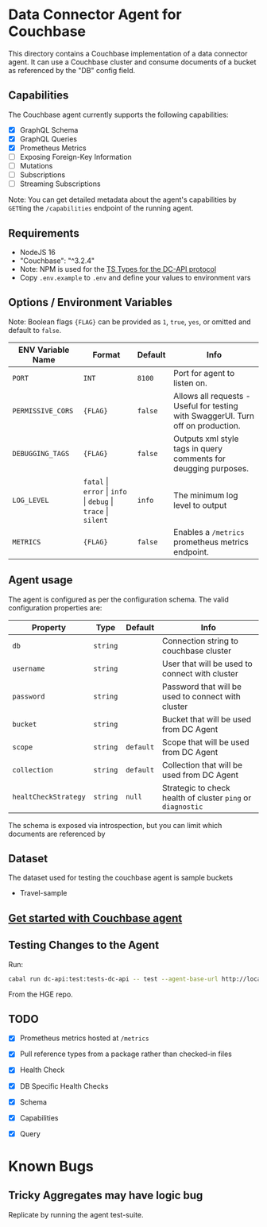 # Data Connector Agent for Couchbase

This directory contains a Couchbase implementation of a data connector agent.
It can use a Couchbase cluster and consume documents of a bucket as referenced by the "DB" config field.

## Capabilities

The Couchbase agent currently supports the following capabilities:

* [x] GraphQL Schema
* [x] GraphQL Queries
* [x] Prometheus Metrics
* [ ] Exposing Foreign-Key Information
* [ ] Mutations
* [ ] Subscriptions
* [ ] Streaming Subscriptions

Note: You can get detailed metadata about the agent's capabilities by
`GET`ting the `/capabilities` endpoint of the running agent.

## Requirements

* NodeJS 16
* "Couchbase": "^3.2.4" 
* Note: NPM is used for the [TS Types for the DC-API protocol](https://www.npmjs.com/package/@hasura/dc-api-types)
* Copy `.env.example` to `.env` and define your values to environment vars

## Options / Environment Variables

Note: Boolean flags `{FLAG}` can be provided as `1`, `true`, `yes`, or omitted and default to `false`.

| ENV Variable Name | Format | Default | Info |
| --- | --- | --- | --- |
| `PORT` | `INT` | `8100` | Port for agent to listen on. |
| `PERMISSIVE_CORS` | `{FLAG}` | `false` | Allows all requests - Useful for testing with SwaggerUI. Turn off on production. |
| `DEBUGGING_TAGS` | `{FLAG}` | `false` | Outputs xml style tags in query comments for deugging purposes. |
| `LOG_LEVEL` | `fatal` \| `error` \| `info` \| `debug` \| `trace` \| `silent` | `info` | The minimum log level to output |
| `METRICS` | `{FLAG}` | `false` | Enables a `/metrics` prometheus metrics endpoint.

## Agent usage

The agent is configured as per the configuration schema. The valid configuration properties are:

| Property | Type | Default | Info |
| -------- | ---- | ------- | ---------- |
| `db`| `string` | | Connection string to couchbase cluster |
| `username`| `string`| | User that will be used to connect with cluster|
| `password`| `string`| |Password that will be used to connect with cluster|
| `bucket` | `string` | | Bucket that will be used from DC Agent |
| `scope` | `string` | `default` | Scope that will be used from DC Agent|
| `collection` | `string` | `default` | Collection that will be used from DC Agent |
| `healtCheckStrategy` | `string` | `null` | Strategic to check health of cluster `ping` or `diagnostic` |

The schema is exposed via introspection, but you can limit which documents are referenced by

## Dataset

The dataset used for testing the couchbase agent is sample buckets
- Travel-sample

## [Get started with Couchbase agent](GETTING_STARTED.md)

## Testing Changes to the Agent

Run:

```sh
cabal run dc-api:test:tests-dc-api -- test --agent-base-url http://localhost:8100 --agent-config '{"bucket": "travel-sample", "healtCheckStrategy": "ping"}'
```

From the HGE repo.

## TODO

* [x] Prometheus metrics hosted at `/metrics`
* [x] Pull reference types from a package rather than checked-in files
* [x] Health Check
* [x] DB Specific Health Checks
* [x] Schema
* [x] Capabilities
* [x] Query


# Known Bugs

## Tricky Aggregates may have logic bug

Replicate by running the agent test-suite.